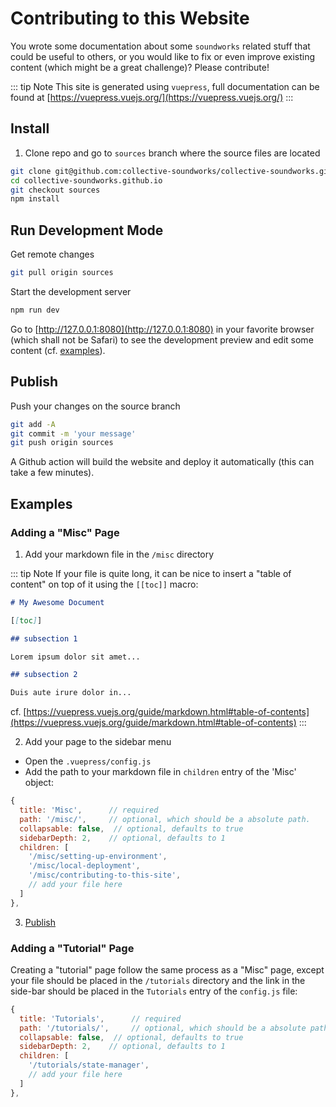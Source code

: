 # Contributing to this Website

You wrote some documentation about some `soundworks` related stuff that could be useful to others, or you would like to fix or even improve existing content (which might be a great challenge)? Please contribute!

::: tip Note
This site is generated using `vuepress`, full documentation can be found at [https://vuepress.vuejs.org/](https://vuepress.vuejs.org/)
:::

## Install

1. Clone repo and go to `sources` branch where the source files are located

```sh
git clone git@github.com:collective-soundworks/collective-soundworks.github.io.git
cd collective-soundworks.github.io
git checkout sources
npm install
```

## Run Development Mode

Get remote changes

```sh
git pull origin sources
```

Start the development server

```sh
npm run dev
```

Go to [http://127.0.0.1:8080](http://127.0.0.1:8080) in your favorite browser (which shall not be Safari) to see the development preview and edit some content (cf. [examples](#examples)).

## Publish

Push your changes on the source branch

```sh
git add -A
git commit -m 'your message'
git push origin sources
```

A Github action will build the website and deploy it automatically (this can take a few minutes).

## Examples

### Adding a "Misc" Page

1. Add your markdown file in the `/misc` directory

::: tip Note
If your file is quite long, it can be nice to insert a "table of content" on top of it using the `[[toc]]` macro:

```md
# My Awesome Document

[[toc]]

## subsection 1

Lorem ipsum dolor sit amet...

## subsection 2

Duis aute irure dolor in...
```

cf. [https://vuepress.vuejs.org/guide/markdown.html#table-of-contents](https://vuepress.vuejs.org/guide/markdown.html#table-of-contents)
::: 

2. Add your page to the sidebar menu

- Open the `.vuepress/config.js`
- Add the path to your markdown file in `children` entry of the 'Misc' object:

```js
{
  title: 'Misc',      // required
  path: '/misc/',     // optional, which should be a absolute path.
  collapsable: false,  // optional, defaults to true
  sidebarDepth: 2,    // optional, defaults to 1
  children: [
    '/misc/setting-up-environment',
    '/misc/local-deployment',
    '/misc/contributing-to-this-site',
    // add your file here
  ]
},
```

3. [Publish](#publish)

### Adding a "Tutorial" Page

Creating a "tutorial" page follow the same process as a "Misc" page, except your file should be placed in the `/tutorials` directory and the link in the side-bar should be placed in the `Tutorials` entry of the `config.js` file:

```js
{
  title: 'Tutorials',      // required
  path: '/tutorials/',     // optional, which should be a absolute path.
  collapsable: false,  // optional, defaults to true
  sidebarDepth: 2,    // optional, defaults to 1
  children: [
    '/tutorials/state-manager',
    // add your file here
  ]
},
```


